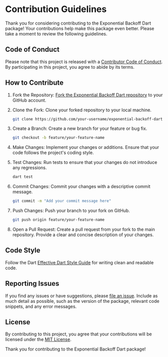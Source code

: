 # Contribution Guidelines

Thank you for considering contributing to the Exponential Backoff Dart package! 
Your contributions help make this package even better. Please take a moment to 
review the following guidelines.

## Code of Conduct

Please note that this project is released with a [Contributor Code of Conduct](CODE_OF_CONDUCT.md). 
By participating in this project, you agree to abide by its terms.

## How to Contribute

1. Fork the Repository: [Fork the Exponential Backoff Dart repository](https://github.com/your-username/exponential-backoff-dart/fork) 
to your GitHub account.

2. Clone the Fork: Clone your forked repository to your local machine.

   ```bash
   git clone https://github.com/your-username/exponential-backoff-dart.git
   ```

3. Create a Branch: Create a new branch for your feature or bug fix.

   ```bash
   git checkout -b feature/your-feature-name
   ```

4. Make Changes: Implement your changes or additions. Ensure that your code 
follows the project's coding style.

5. Test Changes: Run tests to ensure that your changes do not introduce any 
regressions.

   ```bash
   dart test
   ```

6. Commit Changes: Commit your changes with a descriptive commit message.

   ```bash
   git commit -m "Add your commit message here"
   ```

7. Push Changes: Push your branch to your fork on GitHub.

   ```bash
   git push origin feature/your-feature-name
   ```

8. Open a Pull Request: Create a pull request from your fork to the main 
repository. Provide a clear and concise description of your changes.

## Code Style

Follow the Dart [Effective Dart Style Guide](https://dart.dev/guides/language/effective-dart/style) for writing clean and readable code.

## Reporting Issues

If you find any issues or have suggestions, please [file an issue](https://github.com/felipeddev/exponential_backoff/issues/new).
Include as much detail as possible, such as the version of the package, 
relevant code snippets, and any error messages.

## License

By contributing to this project, you agree that your contributions will be 
licensed under the [MIT License](LICENSE).

Thank you for contributing to the Exponential Backoff Dart package!